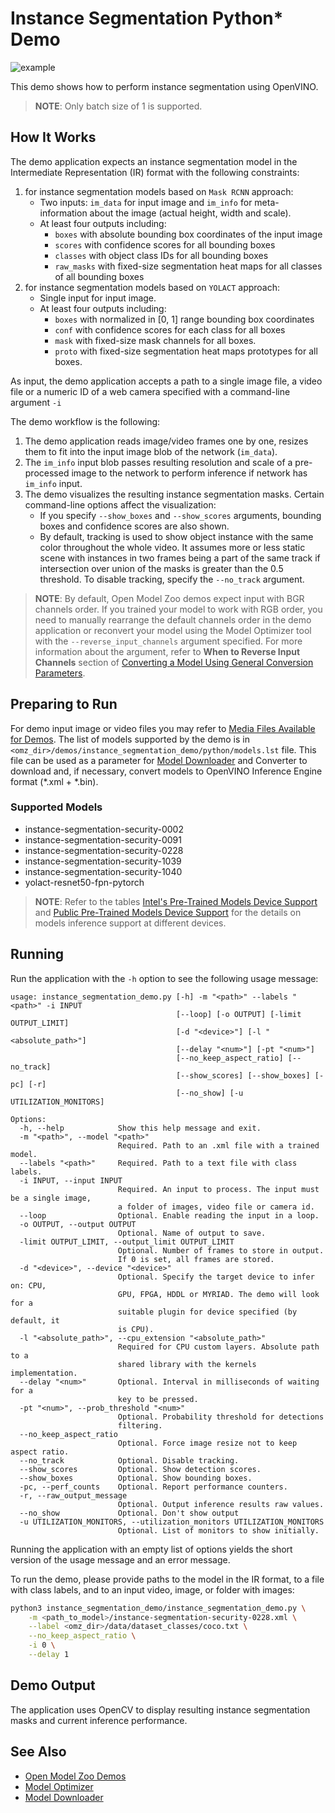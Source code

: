 # Instance Segmentation Python\* Demo

![example](./instance_segmentation.gif)

This demo shows how to perform instance segmentation using OpenVINO.

> **NOTE**: Only batch size of 1 is supported.

## How It Works

The demo application expects an instance segmentation model in the Intermediate Representation (IR) format with the following constraints:
1. for instance segmentation models based on `Mask RCNN` approach:
    * Two inputs: `im_data` for input image and `im_info` for meta-information about the image (actual height, width and scale).
    * At least four outputs including:
        * `boxes` with absolute bounding box coordinates of the input image
        * `scores` with confidence scores for all bounding boxes
        * `classes` with object class IDs for all bounding boxes
        * `raw_masks` with fixed-size segmentation heat maps for all classes of all bounding boxes
2. for instance segmentation models based on `YOLACT` approach:
    * Single input for input image.
    * At least four outputs including:
        * `boxes` with normalized in [0, 1] range bounding box coordinates
        * `conf` with confidence scores for each class for all boxes
        * `mask` with fixed-size mask channels for all boxes.
        * `proto` with fixed-size segmentation heat maps prototypes for all boxes.

As input, the demo application accepts a path to a single image file, a video file or a numeric ID of a web camera specified with a command-line argument `-i`

The demo workflow is the following:

1. The demo application reads image/video frames one by one, resizes them to fit into the input image blob of the network (`im_data`).
2. The `im_info` input blob passes resulting resolution and scale of a pre-processed image to the network to perform inference if network has `im_info` input.
3. The demo visualizes the resulting instance segmentation masks. Certain command-line options affect the visualization:
    * If you specify `--show_boxes` and `--show_scores` arguments, bounding boxes and confidence scores are also shown.
    * By default, tracking is used to show object instance with the same color throughout the whole video.
      It assumes more or less static scene with instances in two frames being a part of the same track if intersection over union of the masks is greater than the 0.5 threshold. To disable tracking, specify the `--no_track` argument.

> **NOTE**: By default, Open Model Zoo demos expect input with BGR channels order. If you trained your model to work with RGB order, you need to manually rearrange the default channels order in the demo application or reconvert your model using the Model Optimizer tool with the `--reverse_input_channels` argument specified. For more information about the argument, refer to **When to Reverse Input Channels** section of [Converting a Model Using General Conversion Parameters](https://docs.openvinotoolkit.org/latest/_docs_MO_DG_prepare_model_convert_model_Converting_Model_General.html).

## Preparing to Run

For demo input image or video files you may refer to [Media Files Available for Demos](../../README.md#Media-Files-Available-for-Demos).
The list of models supported by the demo is in `<omz_dir>/demos/instance_segmentation_demo/python/models.lst` file.
This file can be used as a parameter for [Model Downloader](../../../tools/downloader/README.md) and Converter to download and, if necessary, convert models to OpenVINO Inference Engine format (\*.xml + \*.bin).

### Supported Models

* instance-segmentation-security-0002
* instance-segmentation-security-0091
* instance-segmentation-security-0228
* instance-segmentation-security-1039
* instance-segmentation-security-1040
* yolact-resnet50-fpn-pytorch

> **NOTE**: Refer to the tables [Intel's Pre-Trained Models Device Support](../../../models/intel/device_support.md) and [Public Pre-Trained Models Device Support](../../../models/public/device_support.md) for the details on models inference support at different devices.

## Running

Run the application with the `-h` option to see the following usage message:

```
usage: instance_segmentation_demo.py [-h] -m "<path>" --labels "<path>" -i INPUT
                                     [--loop] [-o OUTPUT] [-limit OUTPUT_LIMIT]
                                     [-d "<device>"] [-l "<absolute_path>"]
                                     [--delay "<num>"] [-pt "<num>"]
                                     [--no_keep_aspect_ratio] [--no_track]
                                     [--show_scores] [--show_boxes] [-pc] [-r]
                                     [--no_show] [-u UTILIZATION_MONITORS]

Options:
  -h, --help            Show this help message and exit.
  -m "<path>", --model "<path>"
                        Required. Path to an .xml file with a trained model.
  --labels "<path>"     Required. Path to a text file with class labels.
  -i INPUT, --input INPUT
                        Required. An input to process. The input must be a single image,
                        a folder of images, video file or camera id.
  --loop                Optional. Enable reading the input in a loop.
  -o OUTPUT, --output OUTPUT
                        Optional. Name of output to save.
  -limit OUTPUT_LIMIT, --output_limit OUTPUT_LIMIT
                        Optional. Number of frames to store in output.
                        If 0 is set, all frames are stored.
  -d "<device>", --device "<device>"
                        Optional. Specify the target device to infer on: CPU,
                        GPU, FPGA, HDDL or MYRIAD. The demo will look for a
                        suitable plugin for device specified (by default, it
                        is CPU).
  -l "<absolute_path>", --cpu_extension "<absolute_path>"
                        Required for CPU custom layers. Absolute path to a
                        shared library with the kernels implementation.
  --delay "<num>"       Optional. Interval in milliseconds of waiting for a
                        key to be pressed.
  -pt "<num>", --prob_threshold "<num>"
                        Optional. Probability threshold for detections
                        filtering.
  --no_keep_aspect_ratio
                        Optional. Force image resize not to keep aspect ratio.
  --no_track            Optional. Disable tracking.
  --show_scores         Optional. Show detection scores.
  --show_boxes          Optional. Show bounding boxes.
  -pc, --perf_counts    Optional. Report performance counters.
  -r, --raw_output_message
                        Optional. Output inference results raw values.
  --no_show             Optional. Don't show output
  -u UTILIZATION_MONITORS, --utilization_monitors UTILIZATION_MONITORS
                        Optional. List of monitors to show initially.
```

Running the application with an empty list of options yields the short version of the usage message and an error message.

To run the demo, please provide paths to the model in the IR format, to a file with class labels, and to an input video, image, or folder with images:

```bash
python3 instance_segmentation_demo/instance_segmentation_demo.py \
    -m <path_to_model>/instance-segmentation-security-0228.xml \
    --label <omz_dir>/data/dataset_classes/coco.txt \
    --no_keep_aspect_ratio \
    -i 0 \
    --delay 1
```

## Demo Output

The application uses OpenCV to display resulting instance segmentation masks and current inference performance.

## See Also

* [Open Model Zoo Demos](../../README.md)
* [Model Optimizer](https://docs.openvinotoolkit.org/latest/_docs_MO_DG_Deep_Learning_Model_Optimizer_DevGuide.html)
* [Model Downloader](../../../tools/downloader/README.md)
